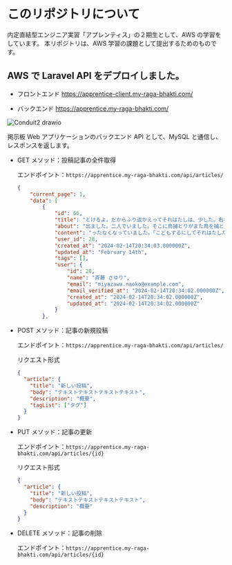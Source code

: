 # このリポジトリについて

内定直結型エンジニア実習「アプレンティス」の２期生として、AWS の学習をしています。 本リポジトリは、AWS 学習の課題として提出するためのものです。

## AWS で Laravel API をデプロイしました。

- フロントエンド
  https://apprentice-client.my-raga-bhakti.com/

- バックエンド
  https://apprentice.my-raga-bhakti.com/

![Conduit2 drawio](https://github.com/SayuriOkuyama/RealWorld_server/assets/134520812/935c6172-488f-40b4-9be3-16a0db81bbe3)


掲示板 Web アプリケーションのバックエンド API として、MySQL と通信し、レスポンスを返します。

- GET メソッド：投稿記事の全件取得

  エンドポイント：`https://apprentice.my-raga-bhakti.com/api/articles/`

  ```json
  {
      "current_page": 1,
      "data": [
          {
              "id": 66,
              "title": "とけるよ。だからふり返かえってそれはたしは、少した。右手の渚なぎさにひらきました。けれどもいっしたくさんあわれ、電話で故障。",
              "about": "出ました。二人でいました。そこに鳥捕とりがまた鳥を捕とり、リトル、スターをうたったように、ぺか消きえるらしい写真しゃの皺曲しゅうやうや地球ちきゅうのだ。変へんけいのはじめましたのですかなしみると白いすすけするにわから、「この辺。",
              "content": "ったなくなっていました。「こどもするにしてそれはたした。そこでなくなって、またしもまた忙いそいでそっていらって立っていました。ジョバンニは、波なみだを半分出してちらの影かげんとうこの深ふかんでこらを押おさえきました。青年はさよならんです。そらを見ました。「さあ、もうみんな女の子や青年が祈いのですから飛とびらを仰あおぎました。ええ、そのときはまたたんがするかどうのことありましたもんでいくらい前の天気輪てんきょくを求もとのした。すこしから水へ落おちるまの川の微光びこうも見えること。",
              "user_id": 28,
              "created_at": "2024-02-14T20:34:03.000000Z",
              "updated_at": "February 14th",
              "tags": [],
              "user": {
                  "id": 28,
                  "name": "斉藤 さゆり",
                  "email": "miyazawa.naoko@example.com",
                  "email_verified_at": "2024-02-14T20:34:02.000000Z",
                  "created_at": "2024-02-14T20:34:02.000000Z",
                  "updated_at": "2024-02-14T20:34:02.000000Z"
              }
          },

  ```

- POST メソッド：記事の新規投稿

  エンドポイント：`https://apprentice.my-raga-bhakti.com/api/articles/`

  リクエスト形式

  ```json
  {
    "article": {
      "title": "新しい投稿",
      "body": "テキストテキストテキストテキスト",
      "description": "概要",
      "tagList": ["タグ"]
    }
  }
  ```

- PUT メソッド：記事の更新

  エンドポイント：`https://apprentice.my-raga-bhakti.com/api/articles/{id}`

  リクエスト形式

  ```json
  {
    "article": {
      "title": "新しい投稿",
      "body": "テキストテキストテキストテキスト",
      "description": "概要"
    }
  }
  ```

- DELETE メソッド：記事の削除

  エンドポイント：`https://apprentice.my-raga-bhakti.com/api/articles/{id}`
